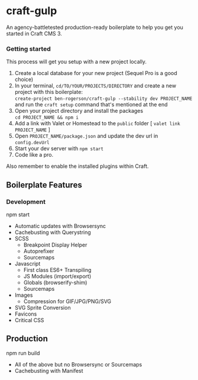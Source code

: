 # craft-gulp

An agency-battletested production-ready boilerplate to help you get you started in Craft CMS 3.


### Getting started

This process will get you setup with a new project locally.

1. Create a local database for your new project (Sequel Pro is a good choice)
2. In your terminal, `cd/TO/YOUR/PROJECTS/DIRECTORY` and create a new project
with this boilerplate:<br>
`create-project ben-rogerson/craft-gulp --stability dev PROJECT_NAME`<br>
and run the `craft setup` command that՚s mentioned at the end
3. Open your project directory and install the packages<br>
`cd PROJECT_NAME && npm i`
4. Add a link with Valet or Homestead to the `public` folder [ `valet link PROJECT_NAME` ]
4. Open `PROJECT_NAME/package.json` and update the dev url in `config.devUrl`
5. Start your dev server with `npm start`
6. Code like a pro.

Also remember to enable the installed plugins within Craft.


## Boilerplate Features

### Development

npm start

- Automatic updates with Browsersync
- Cachebusting with Querystring
- SCSS
    - Breakpoint Display Helper
    - Autoprefixer
    - Sourcemaps
- Javascript
    - First class ES6+ Transpiling
    - JS Modules (import/export)
    - Globals (browserify-shim)
    - Sourcemaps
- Images
    - Compression for GIF/JPG/PNG/SVG
- SVG Sprite Conversion
- Favicons
- Critical CSS

## Production

npm run build

- All of the above but no Browsersync or Sourcemaps
- Cachebusting with Manifest